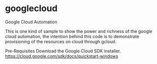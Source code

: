 # googlecloud
Google Cloud Automation

This is one kind of sample to show the power and richness of the google cloud automation, the intention behind this code is to demonstrate
provisioning of the resources on cloud through gcloud.

Pre-Requisites 
Download the Google Cloud SDK installer.
    https://cloud.google.com/sdk/docs/quickstart-windows


